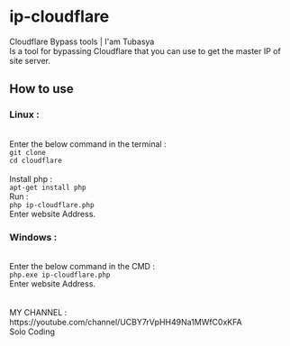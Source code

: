 # ip-cloudflare

Cloudflare Bypass tools | I'am Tubasya
<br>Is a tool for bypassing Cloudflare that you can use to get the master IP of site server.
<h2>How to use</h2>                                                                                                   <h3>Linux :</h3>
<br>Enter the below command in the terminal :
<br><code>git clone                                                                                                   <br>cd cloudflare
</code>
<br>Install php :
<br><code>apt-get install php</code>
<br> Run :
<br><code>php ip-cloudflare.php</code>
<br>Enter website Address.

<h3>Windows :</h3>
<br>Enter the below command in the CMD :
<br><code>php.exe ip-cloudflare.php</code>
<br>Enter website Address.
<br><br>
<br>MY CHANNEL : https://youtube.com/channel/UCBY7rVpHH49Na1MWfC0xKFA
<br>Solo Coding

